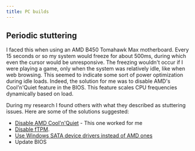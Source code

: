 ```yaml
---
title: PC builds
---
```


## Periodic stuttering

I faced this when using an AMD B450 Tomahawk Max motherboard. Every 15 seconds
or so my system would freeze for about 500ms, during which even the cursor
would be unresponsive. The freezing wouldn't occur if I were playing a game,
only when the system was relatively idle, like when web browsing. This seemed
to indicate some sort of power optimization during idle loads. Indeed, the
solution for me was to disable AMD's Cool'n'Quiet feature in the BIOS. This
feature scales CPU frequencies dynamically based on load.

During my research I found others with what they described as stuttering
issues. Here are some of the solutions suggested:

- [Disable AMD Cool'n'Quiet](https://old.reddit.com/r/Amd/comments/cej558/new_users_caution_with_amd_cool_n_quiet/) - This one worked for me
- [Disable fTPM](https://linustechtips.com/topic/1353904-amd-ftpm-causing-random-stuttering/).
- [Use Windows SATA device drivers instead of AMD ones](https://linustechtips.com/topic/1177546-windows-10-micro-stutters-with-ryzen/)
- Update BIOS
